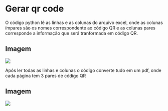 <h1>Gerar qr code</h1>

<p>O código python lê as linhas e as colunas do arquivo excel, onde as colunas ímpares são os nomes correspondente ao código QR e as colunas pares corresponde a informação que será tranformada em código QR.</p>

## Imagem 
![](link)

<p>Após ler todas as linhas e colunas o código converte tudo em um pdf, onde cada página tem 3 pares de código QR</p>


## Imagem 
![](link)